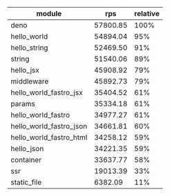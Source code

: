 
| module                  | rps      | relative |
| ----------------------- | -------- | -------- |
| deno                    | 57800.85 | 100%     |
| hello_world             | 54894.04 | 95%      |
| hello_string            | 52469.50 | 91%      |
| string                  | 51540.06 | 89%      |
| hello_jsx               | 45908.92 | 79%      |
| middleware              | 45892.73 | 79%      |
| hello_world_fastro_jsx  | 35404.52 | 61%      |
| params                  | 35334.18 | 61%      |
| hello_world_fastro      | 34977.27 | 61%      |
| hello_world_fastro_json | 34661.81 | 60%      |
| hello_world_fastro_html | 34258.12 | 59%      |
| hello_json              | 34221.35 | 59%      |
| container               | 33637.77 | 58%      |
| ssr                     | 19013.39 | 33%      |
| static_file             | 6382.09  | 11%      |